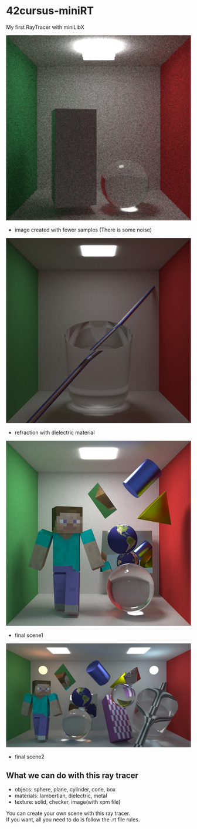 # 42cursus-miniRT
My first RayTracer with miniLibX

![img1](./images/img1.png)
- image created with fewer samples (There is some noise)

![img2](./images/dielectrics.jpeg)
- refraction with dielectric material

![img3](./images/final1.jpeg)
- final scene1

![img4](./images/final2.jpg)
- final scene2 
## What we can do with this ray tracer
- objecs: sphere, plane, cylinder, cone, box
- materials: lambertian, dielectric, metal
- texture: solid, checker, image(with xpm file)

You can create your own scene with this ray tracer.  
If you want, all you need to do is follow the .rt file rules.
